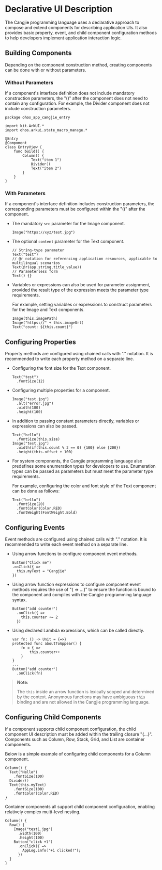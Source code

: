 # Declarative UI Description  

The Cangjie programming language uses a declarative approach to compose and extend components for describing application UIs. It also provides basic property, event, and child component configuration methods to help developers implement application interaction logic.  

## Building Components  

Depending on the component construction method, creating components can be done with or without parameters.  

### Without Parameters  

If a component's interface definition does not include mandatory construction parameters, the "()" after the component does not need to contain any configuration. For example, the Divider component does not include construction parameters.  

<!-- run-->  

```cangjie  
package ohos_app_cangjie_entry  

import kit.ArkUI.*  
import ohos.arkui.state_macro_manage.*  

@Entry  
@Component  
class EntryView {  
    func build() {  
        Column() {  
            Text("item 1")  
            Divider()  
            Text("item 2")  
        }  
    }  
}  
```  

### With Parameters  

If a component's interface definition includes construction parameters, the corresponding parameters must be configured within the "()" after the component.  

- The mandatory `src` parameter for the Image component.  

  ```cangjie  
  Image("https://xyz/test.jpg")  
  ```  

- The optional `content` parameter for the Text component.  

  ```cangjie  
  // String-type parameter  
  Text("test")  
  // @r notation for referencing application resources, applicable to multilingual scenarios  
  Text(@r(app.string.title_value))  
  // Parameterless form  
  Text() {}  
  ```  

- Variables or expressions can also be used for parameter assignment, provided the result type of the expression meets the parameter type requirements.  

  For example, setting variables or expressions to construct parameters for the Image and Text components.  

  ```cangjie  
  Image(this.imagePath)  
  Image("https://" + this.imageUrl)  
  Text("count: ${this.count}")  
  ```  

## Configuring Properties  

Property methods are configured using chained calls with "." notation. It is recommended to write each property method on a separate line.  

- Configuring the font size for the Text component.  

  ```cangjie  
  Text("test")  
    .fontSize(12)  
  ```  

- Configuring multiple properties for a component.  

  ```cangjie  
  Image("test.jpg")  
    .alt("error.jpg")  
    .width(100)  
    .height(100)  
  ```  

- In addition to passing constant parameters directly, variables or expressions can also be passed.  

  ```cangjie  
  Text("hello")  
    .fontSize(this.size)  
  Image("test.jpg")  
    .width(if(this.count % 2 == 0) {100} else {200})  
    .height(this.offset + 100)  
  ```  

- For system components, the Cangjie programming language also predefines some enumeration types for developers to use. Enumeration types can be passed as parameters but must meet the parameter type requirements.  

  For example, configuring the color and font style of the Text component can be done as follows:  

  ```cangjie  
  Text("hello")  
    .fontSize(20)  
    .fontColor(Color.RED)  
    .fontWeight(FontWeight.Bold)  
  ```  

## Configuring Events  

Event methods are configured using chained calls with "." notation. It is recommended to write each event method on a separate line.  

- Using arrow functions to configure component event methods.  

  ```cangjie  
  Button("Click me")  
  .onClick({ =>  
    this.myText = "Cangjie"  
  })  
  ```  

- Using arrow function expressions to configure component event methods requires the use of "{ => ...}" to ensure the function is bound to the component and complies with the Cangjie programming language syntax.  

  ```cangjie  
  Button("add counter")  
    .onClick({ =>  
      this.counter += 2  
    })  
  ```  

- Using declared Lambda expressions, which can be called directly.  

  ```cangjie  
  var fn: () -> Unit = {=>}  
  protected func aboutToAppear() {  
      fn = { =>  
          this.counter++  
      }  
  }  
  ...  
  Button("add counter")  
    .onClick(fn)  
  ```  

> **Note:**  
>  
> The `this` inside an arrow function is lexically scoped and determined by the context. Anonymous functions may have ambiguous `this` binding and are not allowed in the Cangjie programming language.  

## Configuring Child Components  

If a component supports child component configuration, the child component UI description must be added within the trailing closure "{...}". Components such as Column, Row, Stack, Grid, and List are container components.  

Below is a simple example of configuring child components for a Column component.  

```cangjie  
Column() {  
  Text("Hello")  
    .fontSize(100)  
  Divider()  
  Text(this.myText)  
    .fontSize(100)  
    .fontColor(Color.RED)  
}  
```  

Container components all support child component configuration, enabling relatively complex multi-level nesting.  

```cangjie  
Column() {  
  Row() {  
    Image("test1.jpg")  
      .width(100)  
      .height(100)  
    Button("click +1")  
      .onClick({ =>  
        AppLog.info("+1 clicked!");  
      })  
  }  
}  
```